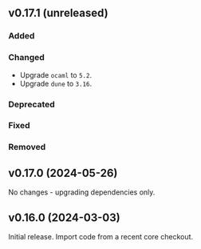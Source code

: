 ## v0.17.1 (unreleased)

### Added

### Changed

- Upgrade `ocaml` to `5.2`.
- Upgrade `dune` to `3.16`.

### Deprecated

### Fixed

### Removed

## v0.17.0 (2024-05-26)

No changes - upgrading dependencies only.

## v0.16.0 (2024-03-03)

Initial release. Import code from a recent core checkout.
